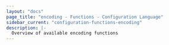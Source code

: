 ```yaml
---
layout: "docs"
page_title: "encoding - Functions - Configuration Language"
sidebar_current: "configuration-functions-encoding"
description: |-
  Overview of available encoding functions
---
```


